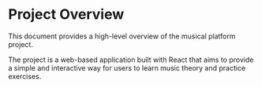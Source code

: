 # Project Overview

This document provides a high-level overview of the musical platform project.

The project is a web-based application built with React that aims to provide a simple and interactive way for users to learn music theory and practice exercises.
